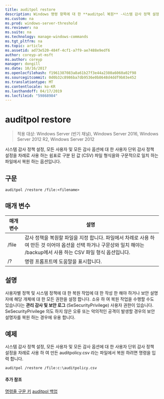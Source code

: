 ```yaml
---
title: auditpol restore
description: Windows 명령 항목에 대 한 **auditpol 복원** -시스템 감사 정책 설정, 모든 사용자 및 모든 감사 옵션에 대 한 사용자 단위 감사 정책 설정을 구문적으로 일치 하는 쉼표로 구분 된 파일에서 복원 /backup에서 사용 되는 값 (CSV) 파일 형식 옵션입니다.
ms.custom: na
ms.prod: windows-server-threshold
ms.reviewer: na
ms.suite: na
ms.technology: manage-windows-commands
ms.tgt_pltfrm: na
ms.topic: article
ms.assetid: ad73e520-484f-4cf1-a7f9-ae7488e9edf6
author: coreyp-at-msft
ms.author: coreyp
manager: dongill
ms.date: 10/16/2017
ms.openlocfilehash: f1961387083a8a61b27f3e44a2380a6060a02f98
ms.sourcegitcommit: 0d0b32c8986ba7db9536e0b8648d4ddf9b03e452
ms.translationtype: MT
ms.contentlocale: ko-KR
ms.lasthandoff: 04/17/2019
ms.locfileid: "59868984"
---
```

# <a name="auditpol-restore"></a>auditpol restore

>적용 대상: Windows Server (반기 채널), Windows Server 2016, Windows Server 2012 R2, Windows Server 2012

시스템 감사 정책 설정, 모든 사용자 및 모든 감사 옵션에 대 한 사용자 단위 감사 정책 설정을 차례로 사용 하는 쉼표로 구분 된 값 (CSV) 파일 형식을와 구문적으로 일치 하는 파일에서 복원 하는 옵션입니다.

## <a name="syntax"></a>구문
```
auditpol /restore /file:<filename>
```
## <a name="parameters"></a>매개 변수
|매개 변수|설명|
|-------|--------|
|/file|감사 정책을 복원할 파일을 지정 합니다. 파일에서 차례로 사용 하 여 만든 것 이어야 옵션을 선택 하거나 구문상와 일치 해야는 /backup에서 사용 하는 CSV 파일 형식 옵션입니다.|
|/?|명령 프롬프트에 도움말을 표시합니다.|
## <a name="remarks"></a>설명
사용자별 정책 및 시스템 정책에 대 한 복원 작업에 대 한 작성 한 해야 하거나 보안 설명자에 해당 개체에 대 한 모든 권한을 설정 합니다. 소유 하 여 복원 작업을 수행할 수도 있습니다는 **관리 감사 및 보안 로그** (SeSecurityPrivilege) 사용자 권한이 있습니다. SeSecurityPrivilege 의도 하지 않은 오류 또는 악의적인 공격이 발생할 경우의 보안 설명자를 복원 하는 경우에 유용 합니다.
## <a name="BKMK_examples"></a>예제
시스템 감사 정책 설정, 모든 사용자 및 모든 감사 옵션에 대 한 사용자 단위 감사 정책 설정을 차례로 사용 하 여 만든 auditpolicy.csv 라는 파일에서 복원 하려면 명령을 입력 합니다.
```
auditpol /restore /file:c:\auditpolicy.csv
```
#### <a name="additional-references"></a>추가 참조
[명령줄 구문 키](command-line-syntax-key.md)
[auditpol 백업](auditpol-backup.md)
